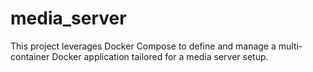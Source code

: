 # media_server
This project leverages Docker Compose to define and manage a multi-container Docker application tailored for a media server setup. 
